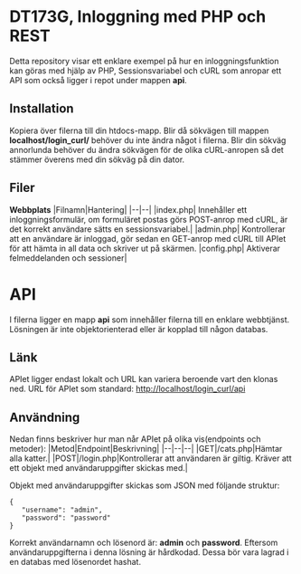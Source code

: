 # DT173G, Inloggning med PHP och REST
Detta repository visar ett enklare exempel på hur en inloggningsfunktion kan göras med hjälp av PHP, 
Sessionsvariabel och cURL som anropar ett API som också ligger i repot under mappen **api**.

## Installation
Kopiera över filerna till din htdocs-mapp. Blir då sökvägen till mappen **localhost/login_curl/** behöver du inte ändra något i filerna. 
Blir din sökväg annorlunda behöver du ändra sökvägen för de olika cURL-anropen så det stämmer överens med din sökväg på din dator.

## Filer
**Webbplats**
|Filnamn|Hantering|
|--|--|
|index.php| Innehåller ett inloggningsformulär, om formuläret postas görs POST-anrop med cURL, är det korrekt användare sätts en sessionsvariabel.|
|admin.php| Kontrollerar att en användare är inloggad, gör sedan en GET-anrop med cURL till APIet för att hämta in all data och skriver ut på skärmen.
|config.php| Aktiverar felmeddelanden och sessioner|

# API
I filerna ligger en mapp **api** som innehåller filerna till en enklare webbtjänst. Lösningen är inte objektorienterad eller är kopplad till någon databas.

## Länk
APIet ligger endast lokalt och URL kan variera beroende vart den klonas ned. URL för APIet som standard: [http://localhost/login_curl/api](http://localhost/login_curl/api)

## Användning
Nedan finns beskriver hur man når APIet på olika vis(endpoints och metoder):
|Metod|Endpoint|Beskrivning|
|--|--|--|
|GET|/cats.php|Hämtar alla katter.|
|POST|/login.php|Kontrollerar att användaren är giltig. Kräver att ett objekt med användaruppgifter skickas med.|

Objekt med användaruppgifter skickas som JSON med följande struktur:
```
{
   "username": "admin",
   "password": "password"
}
```
Korrekt användarnamn och lösenord är: **admin** och **password**. Eftersom användaruppgifterna i denna lösning är hårdkodad. 
Dessa bör vara lagrad i en databas med lösenordet hashat.
